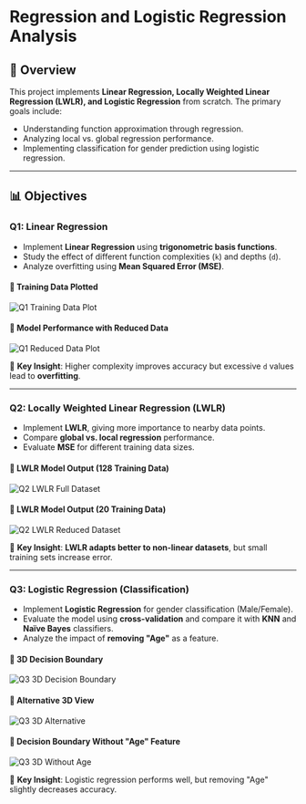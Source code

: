 # Regression and Logistic Regression Analysis

## 📌 Overview
This project implements **Linear Regression, Locally Weighted Linear Regression (LWLR), and Logistic Regression** from scratch. The primary goals include:
- Understanding function approximation through regression.
- Analyzing local vs. global regression performance.
- Implementing classification for gender prediction using logistic regression.

---

## 📊 Objectives

### **Q1: Linear Regression**
- Implement **Linear Regression** using **trigonometric basis functions**.
- Study the effect of different function complexities (`k`) and depths (`d`).
- Analyze overfitting using **Mean Squared Error (MSE)**.

#### **📌 Training Data Plotted**
![Q1 Training Data Plot](Q1_B_pic_size_128_k_2(Training_data_plotted).png)

#### **📌 Model Performance with Reduced Data**
![Q1 Reduced Data Plot](Q1_D_pic_size_20_k_2(Training_data_plotted).png)

📌 **Key Insight**: Higher complexity improves accuracy but excessive `d` values lead to **overfitting**.

---

### **Q2: Locally Weighted Linear Regression (LWLR)**
- Implement **LWLR**, giving more importance to nearby data points.
- Compare **global vs. local regression** performance.
- Evaluate **MSE** for different training data sizes.

#### **📌 LWLR Model Output (128 Training Data)**
![Q2 LWLR Full Dataset](Q2_B_Pic_size_128.png)

#### **📌 LWLR Model Output (20 Training Data)**
![Q2 LWLR Reduced Dataset](Q2_D_Pic_size_20.png)

📌 **Key Insight**: **LWLR adapts better to non-linear datasets**, but small training sets increase error.

---

### **Q3: Logistic Regression (Classification)**
- Implement **Logistic Regression** for gender classification (Male/Female).
- Evaluate the model using **cross-validation** and compare it with **KNN** and **Naïve Bayes** classifiers.
- Analyze the impact of **removing "Age"** as a feature.

#### **📌 3D Decision Boundary**
![Q3 3D Decision Boundary](Q3_3D_plot_01.png)

#### **📌 Alternative 3D View**
![Q3 3D Alternative](Q3_3D_plot_02.png)

#### **📌 Decision Boundary Without "Age" Feature**
![Q3 3D Without Age](Q3_B_3D_plot_03.png)

📌 **Key Insight**: Logistic regression performs well, but removing "Age" slightly decreases accuracy.
